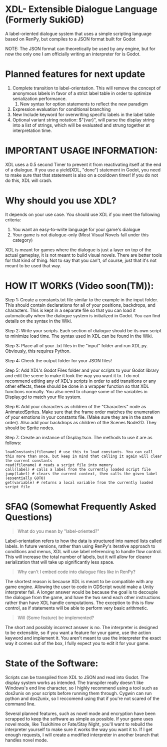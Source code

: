 # XDL- Extensible Dialogue Language (Formerly SukiGD)
A label-oriented dialogue system that uses a simple scripting language based on RenPy, but compiles to a JSON format built for Godot

NOTE: The JSON format can theoretically be used by any engine, but for now the only one I am officially writing an interpreter for is Godot.

# Planned features for next update
1) Complete transition to label-orientation. This will remove the concept of anonymous labels in favor of a strict label table in order to optimize serialization performance.
    1) New syntax for option statements to reflect the new paradigm
2) Expression evaluation for conditional branching
3) New Include keyword for overwriting specific labels in the label table
4) Optional variant string notation: $"{var}", will parse the display string into a list of strings, which will be evaluated and strung together at interpretation time.

# IMPORTANT USAGE INFORMATION:
XDL uses a 0.5 second Timer to prevent it from reactivating itself at the end of a dialogue. If you use a yield(XDL, "done") statement in Godot, you need to make sure that that statement is also on a cooldown timer! If you do not do this, XDL will crash.

# Why should you use XDL?
It depends on your use case. You should use XDL if you meet the following criteria:
1) You want an easy-to-write language for your game's dialogue
2) Your game is not dialogue-only (Most Visual Novels fall under this category)

XDL is meant for games where the dialogue is just a layer on top of the actual gameplay, it is not meant to build visual novels. There are better tools for that kind of thing. Not to say that you can't, of course, just that it's not meant to be used that way.
  
# HOW IT WORKS (Video soon(TM)):

Step 1: Create a constants.txt file similar to the example in the input folder. This should contain declarations for all of your positions, backdrops, and characters. This is kept in a separate file so that you can load it automatically when the dialogue system is initialized in Godot. You can find details on the syntax in the Wiki.

Step 2: Write your scripts. Each section of dialogue should be its own script to minimize load time. The syntax used in XDL can be found in the Wiki.

Step 3: Place all of your .txt files in the "input" folder and run XDL.py. Obviously, this requires Python.

Step 4: Check the output folder for your JSON files!

Step 5: Add XDL's Godot Files folder and your scripts to your Godot library and edit the scene to make it look the way you want it to. I do not recommend editing any of XDL's scripts in order to add transitions or any other effects, these should be done in a wrapper function so that XDL functions normally. You also need to change some of the variables in Display.gd to match your file system.

Step 6: Add your characters as children of the "Characters" node as AnimatedSprites. Make sure that the frame order matches the enumeration of your emotions in your constants file. (Make sure they are in the same order). Also add your backdrops as children of the Scenes Node2D. They should be Sprite nodes.

Step 7: Create an instance of Display.tscn. The methods to use it are as follows:
```
loadConstants(filename) # use this to load constants. You can call this more than once, but keep in mind that calling it again will clear the current constants
read(filename) # reads a script file into memory
call(label) # calls a label from the currently loaded script file
jump(label) # clears the current context, then calls the given label (essentially GOTO)
get(variable) # returns a local variable from the currently loaded script file
```

# SFAQ (Somewhat Frequently Asked Questions)
> What do you mean by "label-oriented?"

Label-orientation refers to how the data is structured into named lists called labels. In future versions, rather than using RenPy's iterative approach to conditions and menus, XDL will use label referencing to handle flow control. This will increase the total number of labels, but it will allow for cleaner serialization that will take up significantly less space.

> Why can't I embed code into dialogue files like in RenPy?

The shortest reason is because XDL is meant to be compatible with any game engine. Allowing the user to code in GDScript would make a Unity interpreter fail. A longer answer would be because the goal is to decouple the dialogue from the game, and have the two send each other instructions rather than have XDL handle computations. The exception to this is flow control, as if statements will be able to perform very basic arithmetic.

> Will (Some feature) be implemented?
  
The short and possibly incorrect answer is no. The interpreter is designed to be extensible, so if you want a feature for your game, use the action keyword and implement it. You aren't meant to use the interpreter the exact way it comes out of the box, I fully expect you to edit it for your game.

# State of the Software:

Scripts can be transpiled from XDL to JSON and read into Godot. The display system works as intended. The transpiler really doesn't like Windows's end line character, so I highly recommend using a tool such as dos2unix on your scripts before running them through. Cygwin can run python and dos2unix, so I reccomend using that if you're not scared of the command line.

Several planned features, such as novel mode and encryption have been scrapped to keep the software as simple as possible. If your game uses novel mode, like Tsukihime or Fate/Stay Night, you'll want to rebuild the interpreter yourself to make sure it works the way you want it to. If I get enough requests, I will create a modified interpreter in another branch that handles novel mode.
